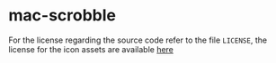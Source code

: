 # mac-scrobble
 For the license regarding the source code refer to the file `LICENSE`, the license for the icon assets are available [here](https://creativecommons.org/licenses/by-nc-sa/4.0/) 